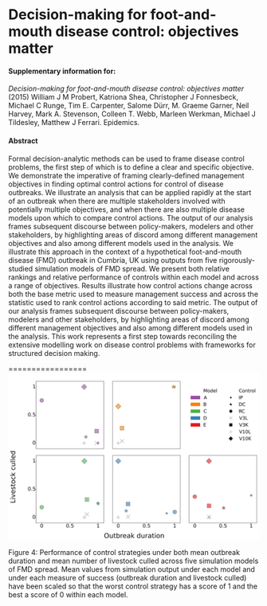# Decision-making for foot-and-mouth disease control: objectives matter

#### Supplementary information for:

*Decision-making for foot-and-mouth disease control: objectives matter* (2015) William J M Probert, Katriona Shea, Christopher J Fonnesbeck, Michael C Runge, Tim E. Carpenter, Salome Dürr, M. Graeme Garner, Neil Harvey, Mark A. Stevenson, Colleen T. Webb, Marleen Werkman, Michael J Tildesley, Matthew J Ferrari.  Epidemics.  

#### Abstract

Formal decision-analytic methods can be used to frame disease control problems, the first step of which is to define a clear and specific objective.  We demonstrate the imperative of framing clearly-defined management objectives in finding optimal control actions for control of disease outbreaks.   We illustrate an analysis that can be applied rapidly at the start of an outbreak when there are multiple stakeholders involved with potentially multiple objectives, and when there are also multiple disease models upon which to compare control actions.  The output of our analysis frames subsequent discourse between policy-makers, modelers and other stakeholders, by highlighting areas of discord among different management objectives and also among different models used in the analysis.  We illustrate this approach in the context of a hypothetical foot-and-mouth disease (FMD) outbreak in Cumbria, UK using outputs from five rigorously-studied simulation models of FMD spread.  We present both relative rankings and relative performance of controls within each model and across a range of objectives.  Results illustrate how control actions change across both the base metric used to measure management success and across the statistic used to rank control actions according to said metric.  The output of our analysis frames subsequent discourse between policy-makers, modelers and other stakeholders, by highlighting areas of discord among different management objectives and also among different models used in the analysis.  This work represents a first step towards reconciling the extensive modelling work on disease control problems with frameworks for structured decision making.  

=================
![Figure 4](https://github.com/p-robot/objectives_matter/blob/master/figures/figure_4.png)

Figure 4: Performance of control strategies under both mean outbreak duration and mean number of livestock culled across five simulation models of FMD spread.  Mean values from simulation output under each model and under each measure of success (outbreak duration and livestock culled) have been scaled so that the worst control strategy has a score of 1 and the best a score of 0 within each model. 
